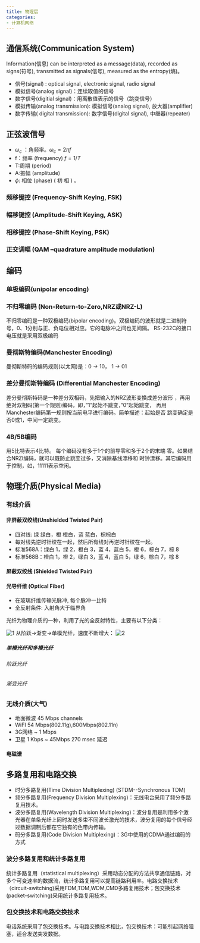 ```yaml
---
title: 物理层
categories:
- 计算机网络
---
```

## 通信系统(Communication System)

Information(信息) can be interpreted as a message(data), recorded as signs(符号), transmitted as signals(信号), measured as the entropy(熵)。

- 信号(signal) : optical signal, electronic signal, radio signal
- 模拟信号(analog  signal)：连续取值的信号
- 数字信号(digitial signal)：用离散值表示的信号（跳变信号）
- 模拟传输(analog transmission): 模拟信号(analog  signal), 放大器(amplifier)
- 数字传输( digital transmission): 数字信号(digital  signal), 中继器(repeater)

## 正弦波信号

- $\omega_c$ ：角频率。$\omega_c=2\pi f$
- f：频率 (frequency) $f=1/T$
- T:周期 (period)
- A:振幅 (amplitude)
- $\phi$: 相位 (phase) ( 初 相 ) 。

### 频移键控 (Frequency-Shift Keying, FSK)

### 幅移键控 (Amplitude-Shift Keying, ASK)

### 相移键控 (Phase-Shift Keying, PSK)

### 正交调幅 (QAM –quadrature amplitude modulation)

## 编码

### 单极编码(unipolar encoding)

### 不归零编码 (Non-Return-to-Zero,NRZ或NRZ-L)

不归零编码是一种双极编码(bipolar encoding)。双极编码的波形就是二进制符号，0、1分别与正、负电位相对应。它的电脉冲之间也无间隔。 RS-232C的接口电压就是采用双极编码

### 曼彻斯特编码(Manchester Encoding)

曼彻斯特码的编码规则(以太网)是：0 → 10， 1 → 01

### 差分曼彻斯特编码 (Differential Manchester Encoding)

差分曼彻斯特码是一种差分双相码，先把输入的NRZ波形变换成差分波形 ，再用绝对双相码(第一个规则)编码，即，”1”起始不跳变，”0”起始跳变， 再用Manchester编码第一规则按当前电平进行编码。简单描述：起始是否 跳变确定是否0或1，中间一定跳变。

### 4B/5B编码

用5比特表示4比特。 每个编码没有多于1个的前导零和多于2个的末端 零。如果结合NRZI编码，就可以既防止跳变过多，又消除基线漂移和 时钟漂移。其它编码用于控制，如，11111表示空闲。

## 物理介质(Physical Media)

### 有线介质

#### 非屏蔽双绞线(Unshielded Twisted Pair)

- 四对线: 绿 绿白，橙 橙白，蓝 蓝白，棕棕白
- 每对线先逆时针绞在一起，然后所有线对再逆时针绞在一起。
- 标准568A：绿白 1，绿 2，橙白 3，蓝 4，蓝白 5，橙 6，棕白 7，棕 8
- 标准568B：橙白 1，橙 2，绿白 3，蓝 4，蓝白 5，绿 6，棕白 7，棕 8

#### 屏蔽双绞线 (Shielded Twisted Pair)

#### 光导纤维 (Optical Fiber)

- 在玻璃纤维传输光脉冲, 每个脉冲一比特
- 全反射条件: 入射角大于临界角

光纤为物理介质的一种，利用了光的全反射特性，主要有以下分类：

![1](https://img-blog.csdn.net/20180616171820803)
从阶跃→渐变→单模光纤，速度不断增大：
![2](https://img-blog.csdn.net/20180616172009231)

##### 单模光纤和多模光纤

###### 阶跃光纤

###### 渐变光纤

### 无线介质(大气)

- 地面微波 45 Mbps channels
- WiFI 54 Mbps(802.11g),600Mbps(802.11n)
- 3G网络 ~ 1 Mbps
- 卫星 1 Kbps ~ 45Mbps 270 msec 延迟

#### 电磁谱

## 多路复用和电路交换

- 时分多路复用(Time Division Multiplexing)  (STDM--Synchronous TDM)
- 频分多路复用(Frequency Division Multiplexing)：无线电台采用了频分多路复用技术。
- 波分多路复用(Wavelength Division Multiplexing)：波分复用是利用多个激光器在单条光纤上同时发送多束不同波长激光的技术，波分复用的每个信号经过数据调制后都在它独有的色带内传输。
- 码分多路复用(Code Division Multiplexing)：3G中使用的CDMA通过编码的方式

### 波分多路复用和统计多路复用

统计多路复用（statistical multiplexing）采用动态分配的方法共享通信链路，对多个可变速率的数据流，统计多路复用可以提高链路利用率。电路交换技术（circuit-switching)采用FDM,TDM,WDM,CMD多路复用技术；包交换技术(packet-switching)采用统计多路复用技术。

### 包交换技术和电路交换技术

电话系统采用了包交换技术。与电路交换技术相比，包交换技术：可能引起网络阻塞，适合发送突发数据。
